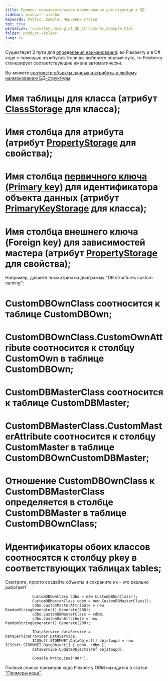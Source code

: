 ```yaml
---
title: Пример: пользовательские наименования для структур в БД
sidebar: product--sidebar
keywords: Public, Sample, Черновик статьи
toc: true
permalink: ru/custom_naming_of_db_structures_example.html
folder: product--folder
lang: ru
---
```


Существует 2 пути для [определения наименования](data-objects-and-database-structures.html): во Flexberry и в C# коде с помощью атрибутов.
Если вы выберете первый путь, то Flexberry сгенерирует соответствующие имена автоматически.

Вы можете [соотнести объекты данных и атрибуты к любому наименованию БД-структуры](data-objects-and-database-structures.html):
# Имя таблицы для класса (атрибут [ClassStorage](data--classes.html) для класса);
# Имя столбца для атрибута (атрибут [PropertyStorage](attributes-class-data.html) для свойства);
# Имя столбца [первичного ключа (Primary key)](primary-keys-objects.html) для идентификатора объекта данных (атрибут [PrimaryKeyStorage](data--classes.html) для класса);
# Имя столбца внешнего ключа (Foreign key) для зависимостей мастера (атрибут [PropertyStorage](master--association.html) для свойства);

Например, давайте посмотрим на диаграмму "DB structures custom naming":
# CustomDBOwnClass соотносится к таблице CustomDBOwn;
# CustomDBOwnClass.CustomOwnAttribute соотносится к столбцу CustomOwn в таблице CustomDBOwn;
# CustomDBMasterClass соотносится к таблице CustomDBMaster;
# CustomDBMasterClass.CustomMasterAttribute соотносится к столбцу CustomMaster в таблице CustomDBOwnCustomDBMaster;
# Отношение CustomDBOwnClass к CustomDBMasterClass определяется в столбце CustomDBMaster в таблице CustomDBOwnClass;
# Идентификаторы обоих классов соотносятся к столбцу pkey в соответствующих таблицах tables;

Смотрите, просто создайте объекты и сохраните их - это реально работает!
```
            CustomDBOwnClass cdbo = new CustomDBOwnClass();
            CustomDBMasterClass cdbm = new CustomDBMasterClass();
            cdbm.CustomMasterAttribute = new RandomStringGenerator().Generate(200);
            cdbo.CustomDBMasterClass = cdbm;
            cdbo.CustomOwnAttribute = new RandomStringGenerator().Generate(200);

            IDataService dataService = DataServiceProvider.DataService;
            ICSSoft.STORMNET.DataObject[] objstoupd = new ICSSoft.STORMNET.DataObject[] { cdbo, cdbm };
            dataService.UpdateObjects(ref objstoupd);

            Console.WriteLine("OK!");
```

Полный список примеров кода Flexberry ORM находится в статье ["Примеры кода"](code-samples.html).
